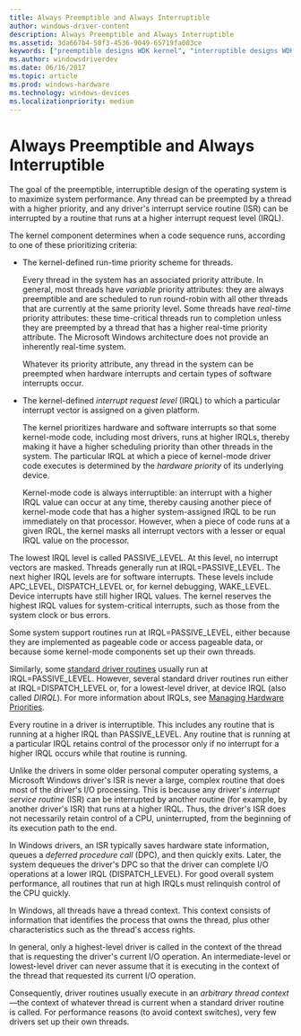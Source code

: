 ```yaml
---
title: Always Preemptible and Always Interruptible
author: windows-driver-content
description: Always Preemptible and Always Interruptible
ms.assetid: 3da667b4-50f3-4536-9049-65719fa003ce
keywords: ["preemptible designs WDK kernel", "interruptible designs WDK kernel", "interrupt request levels WDK kernel", "IRQL levels WDK kernel", "variable priority attributes WDK kernel", "prioritizing criteria WDK kernel", "hardware priorities WDK kernel", "higher IRQL levels WDK kernel", "lower IRQL levels WDK kernel", "PASSIVE_LEVEL WDK", "APC_LEVEL WDK", "DISPATCH_LEVEL WDK", "WAKE_LEVEL WDK", "deferred procedure calls WDK kernel", "DPCs WDK kernel", "arbitrary thread context WDK kernel", "thread preemption WDK kernel", "thread priorities WDK kernel"]
ms.author: windowsdriverdev
ms.date: 06/16/2017
ms.topic: article
ms.prod: windows-hardware
ms.technology: windows-devices
ms.localizationpriority: medium
---
```


# Always Preemptible and Always Interruptible





The goal of the preemptible, interruptible design of the operating system is to maximize system performance. Any thread can be preempted by a thread with a higher priority, and any driver's interrupt service routine (ISR) can be interrupted by a routine that runs at a higher interrupt request level (IRQL).

The kernel component determines when a code sequence runs, according to one of these prioritizing criteria:

-   The kernel-defined run-time priority scheme for threads.

    Every thread in the system has an associated priority attribute. In general, most threads have *variable* priority attributes: they are always preemptible and are scheduled to run round-robin with all other threads that are currently at the same priority level. Some threads have *real-time* priority attributes: these time-critical threads run to completion unless they are preempted by a thread that has a higher real-time priority attribute. The Microsoft Windows architecture does not provide an inherently real-time system.

    Whatever its priority attribute, any thread in the system can be preempted when hardware interrupts and certain types of software interrupts occur.

-   The kernel-defined *interrupt request level* (IRQL) to which a particular interrupt vector is assigned on a given platform.

    The kernel prioritizes hardware and software interrupts so that some kernel-mode code, including most drivers, runs at higher IRQLs, thereby making it have a higher scheduling priority than other threads in the system. The particular IRQL at which a piece of kernel-mode driver code executes is determined by the *hardware priority* of its underlying device.

    Kernel-mode code is always interruptible: an interrupt with a higher IRQL value can occur at any time, thereby causing another piece of kernel-mode code that has a higher system-assigned IRQL to be run immediately on that processor. However, when a piece of code runs at a given IRQL, the kernel masks all interrupt vectors with a lesser or equal IRQL value on the processor.

The lowest IRQL level is called PASSIVE\_LEVEL. At this level, no interrupt vectors are masked. Threads generally run at IRQL=PASSIVE\_LEVEL. The next higher IRQL levels are for software interrupts. These levels include APC\_LEVEL, DISPATCH\_LEVEL or, for kernel debugging, WAKE\_LEVEL. Device interrupts have still higher IRQL values. The kernel reserves the highest IRQL values for system-critical interrupts, such as those from the system clock or bus errors.

Some system support routines run at IRQL=PASSIVE\_LEVEL, either because they are implemented as pageable code or access pageable data, or because some kernel-mode components set up their own threads.

Similarly, some [standard driver routines](https://msdn.microsoft.com/library/windows/hardware/ff563842) usually run at IRQL=PASSIVE\_LEVEL. However, several standard driver routines run either at IRQL=DISPATCH\_LEVEL or, for a lowest-level driver, at device IRQL (also called *DIRQL*). For more information about IRQLs, see [Managing Hardware Priorities](managing-hardware-priorities.md).

Every routine in a driver is interruptible. This includes any routine that is running at a higher IRQL than PASSIVE\_LEVEL. Any routine that is running at a particular IRQL retains control of the processor only if no interrupt for a higher IRQL occurs while that routine is running.

Unlike the drivers in some older personal computer operating systems, a Microsoft Windows driver's ISR is never a large, complex routine that does most of the driver's I/O processing. This is because any driver's *interrupt service routine* (ISR) can be interrupted by another routine (for example, by another driver's ISR) that runs at a higher IRQL. Thus, the driver's ISR does not necessarily retain control of a CPU, uninterrupted, from the beginning of its execution path to the end.

In Windows drivers, an ISR typically saves hardware state information, queues a *deferred procedure call* (DPC), and then quickly exits. Later, the system dequeues the driver's DPC so that the driver can complete I/O operations at a lower IRQL (DISPATCH\_LEVEL). For good overall system performance, all routines that run at high IRQLs must relinquish control of the CPU quickly.

In Windows, all threads have a thread context. This context consists of information that identifies the process that owns the thread, plus other characteristics such as the thread's access rights.

In general, only a highest-level driver is called in the context of the thread that is requesting the driver's current I/O operation. An intermediate-level or lowest-level driver can never assume that it is executing in the context of the thread that requested its current I/O operation.

Consequently, driver routines usually execute in an *arbitrary thread context*—the context of whatever thread is current when a standard driver routine is called. For performance reasons (to avoid context switches), very few drivers set up their own threads.

 

 




